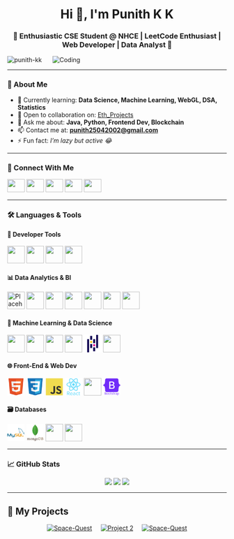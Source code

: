 <h1 align="center">Hi 👋, I'm Punith K K</h1>
<h3 align="center">🚀 Enthusiastic CSE Student @ NHCE | LeetCode Enthusiast | Web Developer | Data Analyst 🚀</h3>

<img align="right" alt="Coding" width="400" src="https://camo.githubusercontent.com/cae12fddd9d6982901d82580bdf321d81fb299141098ca1c2d4891870827bf17/68747470733a2f2f6d69726f2e6d656469756d2e636f6d2f6d61782f313336302f302a37513379765349765f7430696f4a2d5a2e676966">

<p align="left"> <img src="https://komarev.com/ghpvc/?username=punith-kk&label=Profile%20views&color=0e75b6&style=flat" alt="punith-kk" /> </p>

---

### 🧠 About Me

- 🌱 Currently learning: **Data Science, Machine Learning, WebGL, DSA, Statistics**
- 🤝 Open to collaboration on: [Eth_Projects](https://github.com/ethereum/go-ethereum)
- 💬 Ask me about: **Java, Python, Frontend Dev, Blockchain**
- 📫 Contact me at: **punith25042002@gmail.com**
- ⚡ Fun fact: *I’m lazy but active 😂*

---

### 🔗 Connect With Me

<p align="left">
<a href="https://codepen.io/punith-kk" target="blank"><img src="https://cdn.jsdelivr.net/npm/simple-icons@3.0.1/icons/codepen.svg" height="30" width="40" /></a>
<a href="https://twitter.com/punith_luffy" target="blank"><img src="https://cdn.jsdelivr.net/npm/simple-icons@3.0.1/icons/twitter.svg" height="30" width="40" /></a>
<a href="https://linkedin.com/in/punith-k-k-303054246" target="blank"><img src="https://cdn.jsdelivr.net/npm/simple-icons@3.0.1/icons/linkedin.svg" height="30" width="40" /></a>
<a href="https://kaggle.com/punithkk" target="blank"><img src="https://cdn.jsdelivr.net/npm/simple-icons@3.0.1/icons/kaggle.svg" height="30" width="40" /></a>
<a href="https://www.leetcode.com/punith_25" target="blank"><img src="https://cdn.jsdelivr.net/npm/simple-icons@3.0.1/icons/leetcode.svg" height="30" width="40" /></a>
</p>

---

### 🛠️ Languages & Tools

#### 🧰 Developer Tools
<p>
  <img src="https://cdn.jsdelivr.net/gh/devicons/devicon/icons/git/git-original.svg" width="40" height="40"/>
  <img src="https://cdn.jsdelivr.net/gh/devicons/devicon/icons/github/github-original.svg" width="40" height="40"/>
  <img src="https://cdn.jsdelivr.net/gh/devicons/devicon/icons/gitlab/gitlab-original.svg" width="40" height="40"/>
  <img src="https://www.vectorlogo.zone/logos/getpostman/getpostman-icon.svg" width="40" height="40"/>
</p>

#### 📊 Data Analytics & BI
<p>
  <img src="https://cdn.jsdelivr.net/gh/devicons/devicon/icons/googlecloud/googlecloud-original.svg" width="40" height="40" title="Placeholder"/>
  <img src="https://img.icons8.com/color/48/microsoft-excel-2019--v1.png" width="40" height="40"/>
  <img src="https://www.vectorlogo.zone/logos/tableau/tableau-icon.svg" width="40" height="40"/>
  <img src="https://upload.wikimedia.org/wikipedia/en/thumb/3/3e/Snowflake_Logo.svg/1200px-Snowflake_Logo.svg.png" width="40" height="40"/>
  <img src="https://raw.githubusercontent.com/dataiku/dataiku-api-client-python/main/logo-dataiku.png" width="40" height="40"/>
  <img src="https://www.vectorlogo.zone/logos/elastic/elastic-icon.svg" width="40" height="40"/>
  <img src="https://raw.githubusercontent.com/Studio3T/marketing-assets/main/logo-icon.png" width="40" height="40"/>
</p>

#### 🤖 Machine Learning & Data Science
<p>
  <img src="https://www.vectorlogo.zone/logos/python/python-icon.svg" width="40" height="40"/>
  <img src="https://www.vectorlogo.zone/logos/pytorch/pytorch-icon.svg" width="40" height="40"/>
  <img src="https://www.vectorlogo.zone/logos/tensorflow/tensorflow-icon.svg" width="40" height="40"/>
  <img src="https://upload.wikimedia.org/wikipedia/commons/0/05/Scikit_learn_logo_small.svg" width="40" height="40"/>
  <img src="https://raw.githubusercontent.com/devicons/devicon/master/icons/pandas/pandas-original.svg" width="40" height="40"/>
  <img src="https://seaborn.pydata.org/_images/logo-mark-lightbg.svg" width="40" height="40"/>
</p>

#### 🌐 Front-End & Web Dev
<p>
  <img src="https://raw.githubusercontent.com/devicons/devicon/master/icons/html5/html5-original.svg" width="40" height="40"/>
  <img src="https://raw.githubusercontent.com/devicons/devicon/master/icons/css3/css3-original.svg" width="40" height="40"/>
  <img src="https://raw.githubusercontent.com/devicons/devicon/master/icons/javascript/javascript-original.svg" width="40" height="40"/>
  <img src="https://raw.githubusercontent.com/devicons/devicon/master/icons/react/react-original-wordmark.svg" width="40" height="40"/>
  <img src="https://upload.wikimedia.org/wikipedia/commons/1/1b/Svelte_Logo.svg" width="40" height="40"/>
  <img src="https://raw.githubusercontent.com/devicons/devicon/master/icons/bootstrap/bootstrap-plain-wordmark.svg" width="40" height="40"/>
</p>

#### 🗃️ Databases
<p>
  <img src="https://raw.githubusercontent.com/devicons/devicon/master/icons/mysql/mysql-original-wordmark.svg" width="40" height="40"/>
  <img src="https://raw.githubusercontent.com/devicons/devicon/master/icons/mongodb/mongodb-original-wordmark.svg" width="40" height="40"/>
  <img src="https://www.svgrepo.com/show/303229/microsoft-sql-server-logo.svg" width="40" height="40"/>
  <img src="https://cdn.worldvectorlogo.com/logos/snowflake.svg" width="40" height="40"/>
</p>

---

### 📈 GitHub Stats

<p align="center">
  <img src="https://github-readme-stats.vercel.app/api?username=punith-kk&show_icons=true&theme=radical" />
  <img src="https://github-readme-stats.vercel.app/api/top-langs/?username=punith-kk&layout=compact&theme=radical" />
  <img src="https://github-readme-streak-stats.herokuapp.com/?user=punith-kk&theme=radical" />
</p>

---

## 🧪 My Projects

<div align="center" style="display: flex; flex-wrap: wrap; justify-content: center; gap: 20px;">
  <a href="http://www.youtube.com/watch?v=eBO4vLKX4J8" target="_blank">
    <img src="https://user-images.githubusercontent.com/118302022/254688693-78fc9f68-2d62-4e53-9b8f-46f49a9d788d.gif" alt="Space-Quest" width="240px" />
  </a>
  <a href="http://www.youtube.com/watch?v=97qR8NclGSg" target="_blank">
    <img src="https://user-images.githubusercontent.com/118302022/254691045-9c11a78b-e71c-4a94-a495-64aae9425209.gif" alt="Project 2" width="240px" />
  </a>
  <a href="http://www.youtube.com/watch?v=eBO4vLKX4J8" target="_blank">
    <img src="https://user-images.githubusercontent.com/118302022/254688693-78fc9f68-2d62-4e53-9b8f-46f49a9d788d.gif" alt="Space-Quest" width="240px" />
  </a>
</div>
